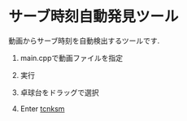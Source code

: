 サーブ時刻自動発見ツール
====

動画からサーブ時刻を自動検出するツールです.

1. main.cppで動画ファイルを指定

2. 実行

3. 卓球台をドラッグで選択

4. Enter
[tcnksm](https://github.com/tcnksm)
